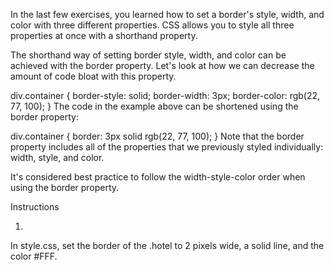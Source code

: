 In the last few exercises, you learned how to set a border's style, width, and color with three different properties. CSS allows you to style all three properties at once with a shorthand property.

The shorthand way of setting border style, width, and color can be achieved with the border property. Let's look at how we can decrease the amount of code bloat with this property.

div.container {
  border-style: solid;
  border-width: 3px;
  border-color: rgb(22, 77, 100);
}
The code in the example above can be shortened using the border property:

div.container {
  border: 3px solid rgb(22, 77, 100);
}
Note that the border property includes all of the properties that we previously styled individually: width, style, and color.

It's considered best practice to follow the width-style-color order when using the border property.

Instructions

1.
In style.css, set the border of the .hotel to 2 pixels wide, a solid line, and the color #FFF.
